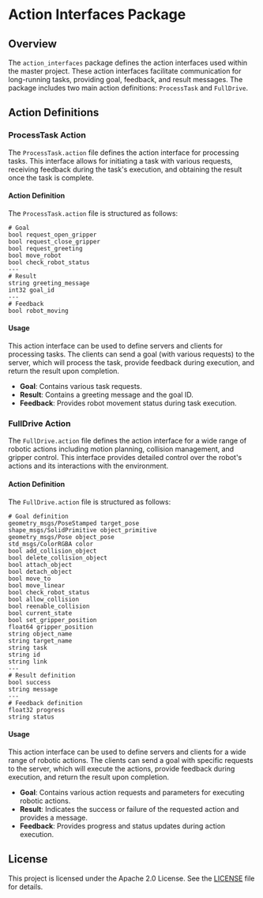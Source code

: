 # Action Interfaces Package

## Overview

The `action_interfaces` package defines the action interfaces used within the master project. These action interfaces facilitate communication for long-running tasks, providing goal, feedback, and result messages. The package includes two main action definitions: `ProcessTask` and `FullDrive`.

## Action Definitions

### ProcessTask Action

The `ProcessTask.action` file defines the action interface for processing tasks. This interface allows for initiating a task with various requests, receiving feedback during the task's execution, and obtaining the result once the task is complete.

#### Action Definition

The `ProcessTask.action` file is structured as follows:

```plaintext
# Goal
bool request_open_gripper
bool request_close_gripper
bool request_greeting
bool move_robot
bool check_robot_status
---
# Result
string greeting_message
int32 goal_id
---
# Feedback
bool robot_moving
```

#### Usage

This action interface can be used to define servers and clients for processing tasks. The clients can send a goal (with various requests) to the server, which will process the task, provide feedback during execution, and return the result upon completion.

- **Goal**: Contains various task requests.
- **Result**: Contains a greeting message and the goal ID.
- **Feedback**: Provides robot movement status during task execution.

### FullDrive Action

The `FullDrive.action` file defines the action interface for a wide range of robotic actions including motion planning, collision management, and gripper control. This interface provides detailed control over the robot's actions and its interactions with the environment.

#### Action Definition

The `FullDrive.action` file is structured as follows:

```plaintext
# Goal definition
geometry_msgs/PoseStamped target_pose
shape_msgs/SolidPrimitive object_primitive
geometry_msgs/Pose object_pose
std_msgs/ColorRGBA color
bool add_collision_object
bool delete_collision_object
bool attach_object
bool detach_object
bool move_to
bool move_linear
bool check_robot_status
bool allow_collision
bool reenable_collision
bool current_state
bool set_gripper_position
float64 gripper_position
string object_name
string target_name
string task
string id
string link
---
# Result definition
bool success
string message
---
# Feedback definition
float32 progress
string status
```

#### Usage

This action interface can be used to define servers and clients for a wide range of robotic actions. The clients can send a goal with specific requests to the server, which will execute the actions, provide feedback during execution, and return the result upon completion.

- **Goal**: Contains various action requests and parameters for executing robotic actions.
- **Result**: Indicates the success or failure of the requested action and provides a message.
- **Feedback**: Provides progress and status updates during action execution.

## License
This project is licensed under the Apache 2.0 License. See the [LICENSE](/LICENSE) file for details.

